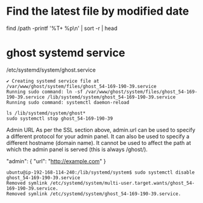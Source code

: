 # Find the latest file by modified date

find /path -printf '%T+ %p\n' | sort -r | head

# ghost systemd service

/etc/systemd/system/ghost.service
```
✔ Creating systemd service file at /var/www/ghost/system/files/ghost_54-169-190-39.service
Running sudo command: ln -sf /var/www/ghost/system/files/ghost_54-169-190-39.service /lib/systemd/system/ghost_54-169-190-39.service
Running sudo command: systemctl daemon-reload
```

```
ls /lib/systemd/system/ghost*
sudo systemctl stop ghost_54-169-190-39
```

Admin URL
As per the SSL section above, admin.url can be used to specify a different protocol for your admin panel. It can also be used to specify a different hostname (domain name). It cannot be used to affect the path at which the admin panel is served (this is always /ghost/).

"admin": { 
  "url": "http://example.com" 
}


```
ubuntu@ip-192-168-114-240:/lib/systemd/system$ sudo systemctl disable ghost_54-169-190-39.service
Removed symlink /etc/systemd/system/multi-user.target.wants/ghost_54-169-190-39.service.
Removed symlink /etc/systemd/system/ghost_54-169-190-39.service.
```
